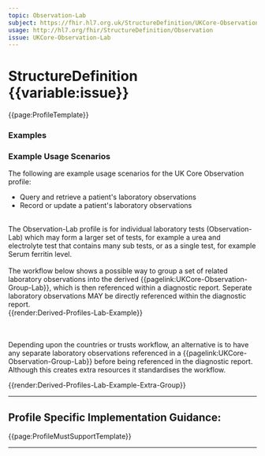 ```yaml
---
topic: Observation-Lab
subject: https://fhir.hl7.org.uk/StructureDefinition/UKCore-Observation-Lab
usage: http://hl7.org/fhir/StructureDefinition/Observation
issue: UKCore-Observation-Lab
---
```


# StructureDefinition {{variable:issue}}

<nocheck>
{{page:ProfileTemplate}}

<div id="Examples" class="tabcontent">
  <h3>Examples</h3>
</div>
</nocheck>


<div id="ProfileGuidance">

### Example Usage Scenarios ###
The following are example usage scenarios for the UK Core Observation profile:

- Query and retrieve a patient's laboratory observations
- Record or update a patient's laboratory observations

<br>
The Observation-Lab profile is for individual laboratory tests (Observation-Lab) which may form a larger set of tests, for example a urea and electrolyte test that contains many sub tests, or as a single test, for example Serum ferritin level.
<br><br>
The workflow below shows a possible way to group a set of related laboratory observations into the derived {{pagelink:UKCore-Observation-Group-Lab}}, which is then referenced within a diagnostic report. Seperate laboratory observations MAY be directly referenced within the diagnostic report.
<br>

<div id="renderParent" title="Dervied Lab profile structure">
{{render:Derived-Profiles-Lab-Example}}
</div>

<br><br>
Depending upon the countries or trusts workflow, an alternative is to have any separate laboratory observations referenced in a {{pagelink:UKCore-Observation-Group-Lab}} before being referenced in the diagnostic report. Although this creates extra resources it standardises the workflow. 

<div id="renderParent" title="Dervied Lab profile alternative structure">
{{render:Derived-Profiles-Lab-Example-Extra-Group}}
</div>


<hr class="thickline">

## Profile Specific Implementation Guidance: ##

{{page:ProfileMustSupportTemplate}}

</div>

---

